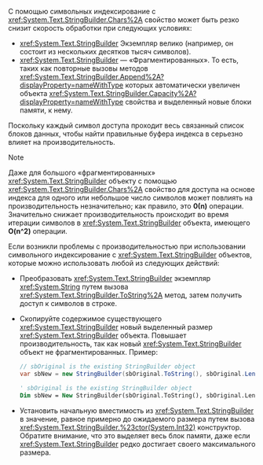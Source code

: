 С помощью символьных индексирование с <xref:System.Text.StringBuilder.Chars%2A> свойство может быть резко снизит скорость обработки при следующих условиях:

- <xref:System.Text.StringBuilder> Экземпляр велико (например, он состоит из нескольких десятков тысяч символов).
- <xref:System.Text.StringBuilder> — «Фрагментированных». То есть, таких как повторные вызовы методов <xref:System.Text.StringBuilder.Append%2A?displayProperty=nameWithType> которых автоматически увеличен объекта <xref:System.Text.StringBuilder.Capacity%2A?displayProperty=nameWithType> свойства и выделенный новые блоки памяти, к нему.

Поскольку каждый символ доступа проходит весь связанный список блоков данных, чтобы найти правильные буфера индекса в серьезно влияет на производительность.

> [!NOTE]
>  Даже для большого «фрагментированных» <xref:System.Text.StringBuilder> объекту с помощью <xref:System.Text.StringBuilder.Chars%2A> свойство для доступа на основе индекса для одного или небольшое число символов может повлиять на производительность незначительно; как правило, это **0(n)** операции. Значительно снижает производительность происходит во время итерации символов в <xref:System.Text.StringBuilder> объекта, имеющего **O(n^2)** операции. 

Если возникли проблемы с производительностью при использовании символьного индексирование с <xref:System.Text.StringBuilder> объектов, которые можно использовать любой из следующих действий:

- Преобразовать <xref:System.Text.StringBuilder> экземпляр <xref:System.String> путем вызова <xref:System.Text.StringBuilder.ToString%2A> метод, затем получить доступ к символов в строке.

- Скопируйте содержимое существующего <xref:System.Text.StringBuilder> новый выделенный размер <xref:System.Text.StringBuilder> объекта. Повышает производительность, так как новый <xref:System.Text.StringBuilder> объект не фрагментированных. Пример:

   ```csharp
   // sbOriginal is the existing StringBuilder object
   var sbNew = new StringBuilder(sbOriginal.ToString(), sbOriginal.Length);
   ```
   ```vb
   ' sbOriginal is the existing StringBuilder object
   Dim sbNew = New StringBuilder(sbOriginal.ToString(), sbOriginal.Length)
   ```
- Установить начальную вместимость из <xref:System.Text.StringBuilder> в значение, равное примерно до ожидаемого размера путем вызова <xref:System.Text.StringBuilder.%23ctor(System.Int32)> конструктор. Обратите внимание, что это выделяет весь блок памяти, даже если <xref:System.Text.StringBuilder> редко достигает своего максимального размера.
